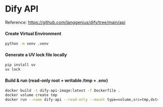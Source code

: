 # Dify API
Reference: https://github.com/langgenius/dify/tree/main/api

#### Create Virtual Environment
```bash
python -m venv .venv
```

#### Generate a UV lock file locally
```bash
pip install uv
uv lock
```

#### Build & run (read-only root + writable /tmp + .env)
```bash
docker build -t dify-api-image:latest -f Dockerfile .
docker volume create tmp
docker run --name dify-api --read-only --mount type=volume,src=tmp,dst=/tmp --env-file .env -p 8081:8080 dify-api-image:latest
```